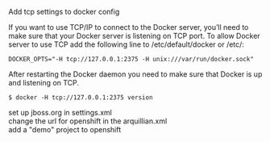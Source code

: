 Add tcp settings to docker config  

If you want to use TCP/IP to connect to the Docker server, you’ll need to make sure that your Docker server is listening on TCP port. To allow Docker server to use TCP add the following line to /etc/default/docker or /etc/:

	DOCKER_OPTS="-H tcp://127.0.0.1:2375 -H unix:///var/run/docker.sock"

After restarting the Docker daemon you need to make sure that Docker is up and listening on TCP.

	$ docker -H tcp://127.0.0.1:2375 version
	
set up jboss.org in settings.xml  
change the url for openshift in the arquillian.xml  
add a "demo" project to openshift  
